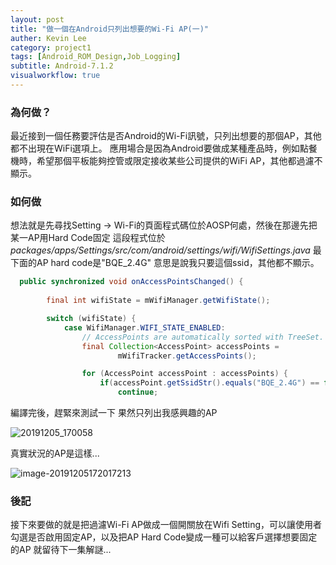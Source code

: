 ```yaml
---
layout: post
title: "做一個在Android只列出想要的Wi-Fi AP(一)"
auther: Kevin Lee
category: project1
tags: [Android_ROM_Design,Job_Logging]
subtitle: Android-7.1.2
visualworkflow: true
---
```


### 為何做？

最近接到一個任務要評估是否Android的Wi-Fi訊號，只列出想要的那個AP，其他都不出現在WiFi選項上。
應用場合是因為Android要做成某種產品時，例如點餐機時，希望那個平板能夠控管或限定接收某些公司提供的WiFi AP，其他都過濾不顯示。

### 如何做

想法就是先尋找Setting -> Wi-Fi的頁面程式碼位於AOSP何處，然後在那邊先把某一AP用Hard Code固定
這段程式位於*packages/apps/Settings/src/com/android/settings/wifi/WifiSettings.java*
最下面的AP hard code是"BQE_2.4G"
意思是說我只要這個ssid，其他都不顯示。

```java
  public synchronized void onAccessPointsChanged() {
    
        final int wifiState = mWifiManager.getWifiState();

        switch (wifiState) {
            case WifiManager.WIFI_STATE_ENABLED:
                // AccessPoints are automatically sorted with TreeSet.
                final Collection<AccessPoint> accessPoints =
                        mWifiTracker.getAccessPoints();

                for (AccessPoint accessPoint : accessPoints) {
                	if(accessPoint.getSsidStr().equals("BQE_2.4G") == false)
                		continue;
```

編譯完後，趕緊來測試一下
果然只列出我感興趣的AP

![20191205_170058]({{site.baseurl}}/img/20191205_170058.jpg)

真實狀況的AP是這樣...

![image-20191205172017213]({{site.baseurl}}/img/image-20191205172017213.png)

### 後記

接下來要做的就是把過濾Wi-Fi AP做成一個開關放在Wifi Setting，可以讓使用者勾選是否啟用固定AP，以及把AP Hard Code變成一種可以給客戶選擇想要固定的AP
就留待下一集解謎...
